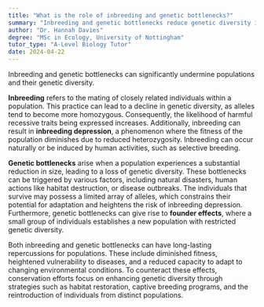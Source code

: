 ```yaml
---
title: "What is the role of inbreeding and genetic bottlenecks?"
summary: "Inbreeding and genetic bottlenecks reduce genetic diversity in populations, leading to negative consequences for their overall health and adaptability."
author: "Dr. Hannah Davies"
degree: "MSc in Ecology, University of Nottingham"
tutor_type: "A-Level Biology Tutor"
date: 2024-04-22
---
```


Inbreeding and genetic bottlenecks can significantly undermine populations and their genetic diversity.

**Inbreeding** refers to the mating of closely related individuals within a population. This practice can lead to a decline in genetic diversity, as alleles tend to become more homozygous. Consequently, the likelihood of harmful recessive traits being expressed increases. Additionally, inbreeding can result in **inbreeding depression**, a phenomenon where the fitness of the population diminishes due to reduced heterozygosity. Inbreeding can occur naturally or be induced by human activities, such as selective breeding.

**Genetic bottlenecks** arise when a population experiences a substantial reduction in size, leading to a loss of genetic diversity. These bottlenecks can be triggered by various factors, including natural disasters, human actions like habitat destruction, or disease outbreaks. The individuals that survive may possess a limited array of alleles, which constrains their potential for adaptation and heightens the risk of inbreeding depression. Furthermore, genetic bottlenecks can give rise to **founder effects**, where a small group of individuals establishes a new population with restricted genetic diversity.

Both inbreeding and genetic bottlenecks can have long-lasting repercussions for populations. These include diminished fitness, heightened vulnerability to diseases, and a reduced capacity to adapt to changing environmental conditions. To counteract these effects, conservation efforts focus on enhancing genetic diversity through strategies such as habitat restoration, captive breeding programs, and the reintroduction of individuals from distinct populations.
    